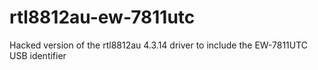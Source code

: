 # rtl8812au-ew-7811utc
Hacked version of the rtl8812au 4.3.14 driver to include the EW-7811UTC USB identifier
